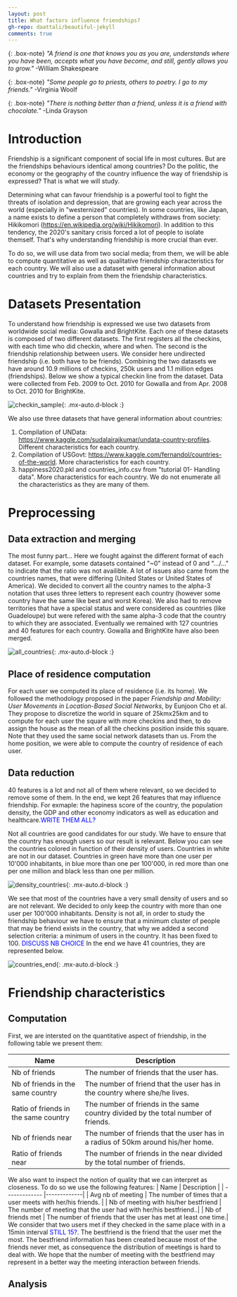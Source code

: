 ```yaml
---
layout: post
title: What factors influence friendships?
gh-repo: daattali/beautiful-jekyll
comments: true
--- 
```


{: .box-note}
*"A friend is one that knows you as you are, understands where you have been, accepts what you have become, and still, gently allows you to grow."* -William Shakespeare

{: .box-note}
*"Some people go to priests, others to poetry. I go to my friends."* -Virginia Woolf

{: .box-note}
*"There is nothing better than a friend, unless it is a friend with chocolate."* -Linda Grayson 

# Introduction

Friendship is a significant component of social life in most cultures. But are the friendships behaviours identical among countries? Do the politic, the economy or the geography of the country influence the way of friendship is expressed? That is what we will study.

Determining what can favour friendship is a powerful tool to fight the threats of isolation and depression, that are growing each year across the world (especially in "westernized" countries). In some countries, like Japan, a name exists to define a person that completely withdraws from society: Hikikomori (<https://en.wikipedia.org/wiki/Hikikomori>). In addition to this tendency, the 2020's sanitary crisis forced a lot of people to isolate themself. That's why understanding friendship is more crucial than ever.

To do so, we will use data from two social media; from them, we will be able to compute quantitative as well as qualitative friendship characteristics for each country. We will also use a dataset with general information about countries and try to explain from them the friendship characteristics.

# Datasets Presentation

To understand how friendship is expressed we use two datasets from worldwide social media: Gowalla and BrightKite. Each one of these datasets is composed of two different datasets. The first registers all the checkins, with each time who did checkin, where and when. The second is the friendship relationship between users. We consider here undirected friendship (i.e. both have to be friends). Combining the two datasets we have around 10.9 millions of checkins, 250k users and 1.1 million edges (friendships). Below we show a typical checkin line from the dataset. Data were collected from Feb. 2009 to Oct. 2010 for Gowalla and from Apr. 2008 to Oct. 2010 for BrightKite.

![checkin_sample](https://asreva.github.io/typical_checkin.jpg){: .mx-auto.d-block :}

We also use three datasets that have general information about countries:
1. Compilation of UNData: <https://www.kaggle.com/sudalairajkumar/undata-country-profiles>. Different characteristics for each country.
2. Compilation of USGovt: <https://www.kaggle.com/fernandol/countries-of-the-world>. More characteristics for each country.
3. happiness2020.pkl and countries_info.csv from "tutorial 01- Handling data". More characteristics for each country.
We do not enumerate all the characteristics as they are many of them.

# Preprocessing
## Data extraction and merging
The most funny part... Here we fought against the different format of each dataset. For example, some datasets contained "~0" instead of 0 and ".../..." to indicate that the ratio was not availible. A lot of issues also came from the countries names, that were differing (United States or United States of America). We decided to convert all the country names to the alpha-3 notation that uses three letters to represent each country (however some country have the same like best and worst Korea). We also had to remove territories that have a special status and were considered as countries (like Guadeloupe) but were refered with the same alpha-3 code that the country to which they are associated. Eventually we remained with 127 countries and 40 features for each country. Gowalla and BrightKite have also been merged.

![all_countries](https://asreva.github.io/all_countries.png){: .mx-auto.d-block :}

## Place of residence computation
For each user we computed its place of residence (i.e. its home). We followed the methodology proposed in the paper *Friendship and Mobility: User Movements in Location-Based Social Networks*, by Eunjoon Cho et al. They propose to discretize the world in square of 25kmx25km and to compute for each user the square with more checkins and then, to do assign the house as the mean of all the checkins position inside this square. Note that they used the same social network datasets than us. From the home position, we were able to compute the country of residence of each user.

## Data reduction
40 features is a lot and not all of them where relevant, so we decided to remove some of them. In the end, we kept 26 features that may influence friendship. For exmaple: the hapiness score of the country, the population density, the GDP and other economy indicators as well as education and healthcare.<span style="color:blue">WRITE THEM ALL?</span>

Not all countries are good candidates for our study. We have to ensure that the country has enough users so our result is relevant. Below you can see the countries colored in function of their density of users. Countries in white are not in our dataset. Countries in green have more than one user per 10'000 inhabitants, in blue more than one per 100'000, in red more than one per one million and black less than one per million.

![density_countries](https://asreva.github.io/density_countries.png){: .mx-auto.d-block :}

We see that most of the countries have a very small density of users and so are not relevant. We decided to only keep the country with more than one user per 100'000 inhabitants. Density is not all, in order to study the friendship behaviour we have to ensure that a minimum cluster of people that may be friend exists in the country, that why we added a second selection criteria: a minimum of users in the country. It has been fixed to 100. <span style="color:blue">DISCUSS NB CHOICE</span> In the end we have 41 countries, they are represented below.

![countries_end](https://asreva.github.io/countries_end.png){: .mx-auto.d-block :}

# Friendship characteristics
## Computation
First, we are intersted on the quantitative aspect of friendship, in the following table we present them:

| Name        | Description |
| ------------- |-------------|
| Nb of friends      | The number of friends that the user has. |
| Nb of friends in the same country      | The number of friend that the user has in the country where she/he lives.| 
| Ratio of friends in the same country | The number of friends in the same country divided by the total number of friends.|
| Nb of friends near | The number of friends that the user has in a radius of 50km around his/her home.|
| Ratio of friends near | The number of friends in the near divided by the total number of friends.|

We also want to inspect the notion of quality that we can interpret as closeness. To do so we use the following features:
| Name        | Description |
| ------------- |-------------|
| Avg nb of meeting      | The number of times that a user meets with her/his friends. |
| Nb of meeting with his/her bestfriend | The number of meeting that the user had with her/his bestfriend..| 
| Nb of friends met | The number of friends that the user has met at least one time.|
We consider that two users met if they checked in the same place with in a 15min interval <span style="color:blue">STILL 15?</span>. The bestfriend is the friend that the user met the most. The bestfriend information has been created because most of the friends never met, as consequence the distribution of meetings is hard to deal with. We hope that the number of meeting with the bestfriend may represent in a better way the meeting interaction between friends.

## Analysis

